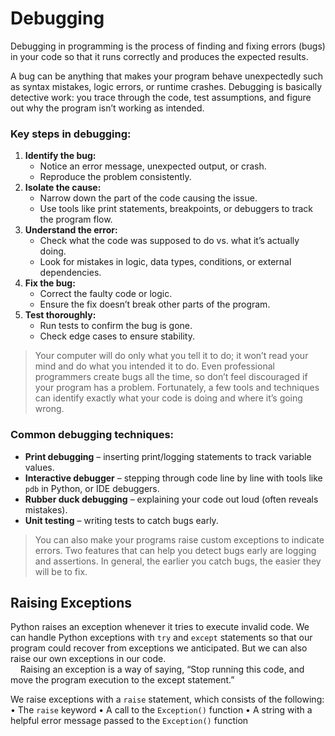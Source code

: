 # Debugging
Debugging in programming is the process of finding and fixing errors (bugs) in your code so that it runs correctly and produces the expected results.  

A bug can be anything that makes your program behave unexpectedly such as syntax mistakes, logic errors, or runtime crashes. Debugging is basically detective work: you trace through the code, test assumptions, and figure out why the program isn’t working as intended.

### Key steps in debugging:
1. **Identify the bug:**
    - Notice an error message, unexpected output, or crash.
    - Reproduce the problem consistently.
2. **Isolate the cause:**
    - Narrow down the part of the code causing the issue.
    - Use tools like print statements, breakpoints, or debuggers to track the program flow.
3. **Understand the error:**
    - Check what the code was supposed to do vs. what it’s actually doing.
    - Look for mistakes in logic, data types, conditions, or external dependencies.
4. **Fix the bug:**
    - Correct the faulty code or logic.
    - Ensure the fix doesn’t break other parts of the program.
5. **Test thoroughly:**
    - Run tests to confirm the bug is gone.
    - Check edge cases to ensure stability.

> Your computer will do only what you tell it to do; it won’t read your mind and do what you intended it to do. Even professional programmers create bugs all the time, so don’t feel discouraged if your program has a problem. Fortunately, a few tools and techniques can identify exactly what your code is doing and where it’s going wrong.

### Common debugging techniques:
- **Print debugging** – inserting print/logging statements to track variable values.
- **Interactive debugger** – stepping through code line by line with tools like `pdb` in Python, or IDE debuggers.
- **Rubber duck debugging** – explaining your code out loud (often reveals mistakes).
- **Unit testing** – writing tests to catch bugs early.

> You can also make your programs raise custom exceptions to indicate errors. Two features that can help you detect bugs early are logging and assertions. In general, the earlier you catch bugs, the easier they will be to fix.

## Raising Exceptions
Python raises an exception whenever it tries to execute invalid code. We can handle Python exceptions with `try` and `except` statements so that our program could recover from exceptions we anticipated. But we can also raise our own exceptions in our code.  
&nbsp;&nbsp;&nbsp;&nbsp;Raising an exception is a way of saying, “Stop running this code, and move the program execution to the except statement.”  

We raise exceptions with a `raise` statement, which consists of the following:
• The `raise` keyword
• A call to the `Exception()` function
• A string with a helpful error message passed to the `Exception()` function
